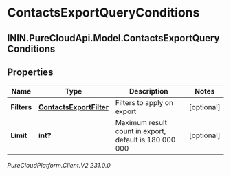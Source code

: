 # ContactsExportQueryConditions

## ININ.PureCloudApi.Model.ContactsExportQueryConditions

## Properties

|Name | Type | Description | Notes|
|------------ | ------------- | ------------- | -------------|
| **Filters** | [**ContactsExportFilter**](ContactsExportFilter) | Filters to apply on export | [optional] |
| **Limit** | **int?** | Maximum result count in export, default is 180 000 000 | [optional] |



_PureCloudPlatform.Client.V2 231.0.0_
